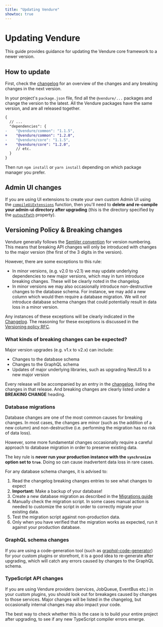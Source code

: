 ```yaml
---
title: "Updating Vendure"
showtoc: true
---
```


# Updating Vendure

This guide provides guidance for updating the Vendure core framework to a newer version.

## How to update

First, check the [changelog](https://github.com/vendure-ecommerce/vendure/blob/master/CHANGELOG.md) for an overview of the changes and any breaking changes in the next version.

In your project's `package.json` file, find all the `@vendure/...` packages and change the version
to the latest. All the Vendure packages have the same version, and are all released together.

```diff
{
  // ...
  "dependencies": {
-    "@vendure/common": "1.1.5",
+    "@vendure/common": "1.2.0",
-    "@vendure/core": "1.1.5",
+    "@vendure/core": "1.2.0",
     // etc.
  }
}
```

Then run `npm install` or `yarn install` depending on which package manager you prefer.

## Admin UI changes

If you are using UI extensions to create your own custom Admin UI using the [`compileUiExtensions`](/reference/admin-ui-api/ui-devkit/compile-ui-extensions/) function, then you'll need to **delete and re-compile your admin-ui directory after upgrading** (this is the directory specified by the [`outputPath`](/reference/admin-ui-api/ui-devkit/ui-extension-compiler-options#outputpath) property).

## Versioning Policy & Breaking changes

Vendure generally follows the [SemVer convention](https://semver.org/) for version numbering. This means that breaking API changes will only be introduced with changes to the major version (the first of the 3 digits in the version).

However, there are some exceptions to this rule:

- In minor versions, (e.g. v2.0 to v2.1) we may update underlying dependencies to new major versions, which may in turn introduce breaking changes. These will be clearly noted in the changelog.
- In minor versions we may also occasionally introduce non-destructive changes to the database schema. For instance, we may add a new column which would then require a database migration. We will _not_ introduce database schema changes that could potentially result in data loss in a minor version.

Any instances of these exceptions will be clearly indicated in the [Changelog](https://github.com/vendure-ecommerce/vendure/blob/master/CHANGELOG.md). The reasoning for these exceptions is discussed in the [Versioning policy RFC](https://github.com/vendure-ecommerce/vendure/issues/1846).

### What kinds of breaking changes can be expected?

Major version upgrades (e.g. v1.x to v2.x) can include:

* Changes to the database schema
* Changes to the GraphQL schema
* Updates of major underlying libraries, such as upgrading NestJS to a new major version

Every release will be accompanied by an entry in the [changelog](https://github.com/vendure-ecommerce/vendure/blob/master/CHANGELOG.md), listing the changes in that release. And breaking changes are clearly listed under a **BREAKING CHANGE** heading.

### Database migrations

Database changes are one of the most common causes for breaking changes. In most cases, the changes are minor (such as the addition of a new column) and non-destructive (i.e. performing the migration has no risk of data loss).

However, some more fundamental changes occasionally require a careful approach to database migration in order to preserve existing data.

The key rule is **never run your production instance with the `synchronize` option set to `true`**. Doing so can cause inadvertent data loss in rare cases.

For any database schema changes, it is advised to:

1. Read the changelog breaking changes entries to see what changes to expect
2. **Important:** Make a backup of your database!
3. Create a new database migration as described in the [Migrations guide](/guides/developer-guide/migrations/)
4. Manually check the migration script. In some cases manual action is needed to customize the script in order to correctly migrate your existing data.
5. Test the migration script against non-production data.
6. Only when you have verified that the migration works as expected, run it against your production database.

### GraphQL schema changes

If you are using a code-generation tool (such as [graphql-code-generator](https://graphql-code-generator.com/)) for your custom plugins or storefront, it is a good idea to re-generate after upgrading, which will catch any errors caused by changes to the GraphQL schema.

### TypeScript API changes

If you are using Vendure providers (services, JobQueue, EventBus etc.) in your custom plugins, you should look out for breakages caused by changes to those services. Major changes will be listed in the changelog, but occasionally internal changes may also impact your code. 

The best way to check whether this is the case is to build your entire project after upgrading, to see if any new TypeScript compiler errors emerge.

